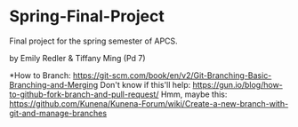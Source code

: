 # Spring-Final-Project
Final project for the spring semester of APCS.

by Emily Redler & Tiffany Ming (Pd 7)


*How to Branch: https://git-scm.com/book/en/v2/Git-Branching-Basic-Branching-and-Merging
Don't know if this'll help: https://gun.io/blog/how-to-github-fork-branch-and-pull-request/
Hmm, maybe this: https://github.com/Kunena/Kunena-Forum/wiki/Create-a-new-branch-with-git-and-manage-branches
